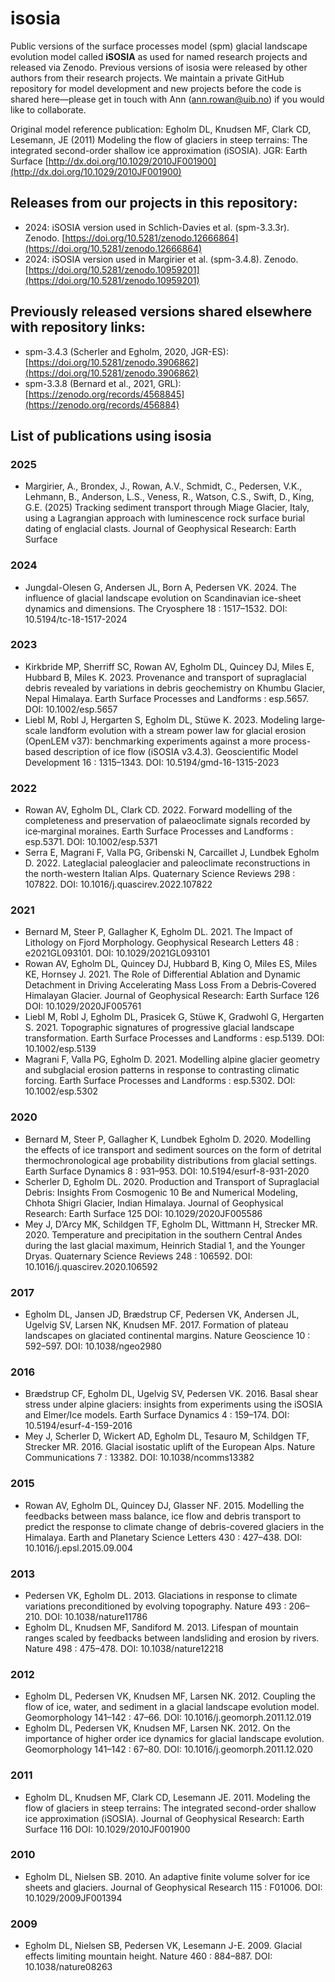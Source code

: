 # isosia
Public versions of the surface processes model (spm) glacial landscape evolution model called **iSOSIA** as used for named research projects and released via Zenodo. Previous versions of isosia were released by other authors from their research projects. We maintain a private GitHub repository for model development and new projects before the code is shared here—please get in touch with Ann (ann.rowan@uib.no) if you would like to collaborate.

Original model reference publication:
Egholm DL, Knudsen MF, Clark CD, Lesemann, JE (2011) Modeling the flow of glaciers in steep terrains: The integrated second-order shallow ice approximation (iSOSIA). JGR: Earth Surface [http://dx.doi.org/10.1029/2010JF001900](http://dx.doi.org/10.1029/2010JF001900)

## Releases from our projects in this repository:
- 2024: iSOSIA version used in Schlich-Davies et al. (spm-3.3.3r). Zenodo. [https://doi.org/10.5281/zenodo.12666864](https://doi.org/10.5281/zenodo.12666864)
- 2024: iSOSIA version used in Margirier et al. (spm-3.4.8). Zenodo. [https://doi.org/10.5281/zenodo.10959201](https://doi.org/10.5281/zenodo.10959201)

## Previously released versions shared elsewhere with repository links:
- spm-3.4.3 (Scherler and Egholm, 2020, JGR-ES): [https://doi.org/10.5281/zenodo.3906862](https://doi.org/10.5281/zenodo.3906862)
- spm-3.3.8 (Bernard et al., 2021, GRL): [https://zenodo.org/records/4568845](https://zenodo.org/records/456884)

## List of publications using isosia
### 2025
- Margirier, A., Brondex, J., Rowan, A.V., Schmidt, C., Pedersen, V.K., Lehmann, B., Anderson, L.S., Veness, R., Watson, C.S., Swift, D., King, G.E. (2025) Tracking sediment transport through Miage Glacier, Italy, using a Lagrangian approach with luminescence rock surface burial dating of englacial clasts. Journal of Geophysical Research: Earth Surface

### 2024
- Jungdal-Olesen G, Andersen JL, Born A, Pedersen VK. 2024. The influence of glacial landscape evolution on Scandinavian ice-sheet dynamics and dimensions. The Cryosphere 18 : 1517–1532. DOI: 10.5194/tc-18-1517-2024

### 2023
- Kirkbride MP, Sherriff SC, Rowan AV, Egholm DL, Quincey DJ, Miles E, Hubbard B, Miles K. 2023. Provenance and transport of supraglacial debris revealed by variations in debris geochemistry on Khumbu Glacier, Nepal Himalaya. Earth Surface Processes and Landforms : esp.5657. DOI: 10.1002/esp.5657
- Liebl M, Robl J, Hergarten S, Egholm DL, Stüwe K. 2023. Modeling large‐scale landform evolution with a stream power law for glacial erosion (OpenLEM v37): benchmarking experiments against a more process-based description of ice flow (iSOSIA v3.4.3). Geoscientific Model Development 16 : 1315–1343. DOI: 10.5194/gmd-16-1315-2023

### 2022
- Rowan AV, Egholm DL, Clark CD. 2022. Forward modelling of the completeness and preservation of palaeoclimate signals recorded by ice‐marginal moraines. Earth Surface Processes and Landforms : esp.5371. DOI: 10.1002/esp.5371
- Serra E, Magrani F, Valla PG, Gribenski N, Carcaillet J, Lundbek Egholm D. 2022. Lateglacial paleoglacier and paleoclimate reconstructions in the north-western Italian Alps. Quaternary Science Reviews 298 : 107822. DOI: 10.1016/j.quascirev.2022.107822

### 2021
- Bernard M, Steer P, Gallagher K, Egholm DL. 2021. The Impact of Lithology on Fjord Morphology. Geophysical Research Letters 48 : e2021GL093101. DOI: 10.1029/2021GL093101
- Rowan AV, Egholm DL, Quincey DJ, Hubbard B, King O, Miles ES, Miles KE, Hornsey J. 2021. The Role of Differential Ablation and Dynamic Detachment in Driving Accelerating Mass Loss From a Debris‐Covered Himalayan Glacier. Journal of Geophysical Research: Earth Surface 126 DOI: 10.1029/2020JF005761
- Liebl M, Robl J, Egholm DL, Prasicek G, Stüwe K, Gradwohl G, Hergarten S. 2021. Topographic signatures of progressive glacial landscape transformation. Earth Surface Processes and Landforms : esp.5139. DOI: 10.1002/esp.5139
- Magrani F, Valla PG, Egholm D. 2021. Modelling alpine glacier geometry and subglacial erosion patterns in response to contrasting climatic forcing. Earth Surface Processes and Landforms : esp.5302. DOI: 10.1002/esp.5302

### 2020
- Bernard M, Steer P, Gallagher K, Lundbek Egholm D. 2020. Modelling the effects of ice transport and sediment sources on the form of detrital thermochronological age probability distributions from glacial settings. Earth Surface Dynamics 8 : 931–953. DOI: 10.5194/esurf-8-931-2020
- Scherler D, Egholm DL. 2020. Production and Transport of Supraglacial Debris: Insights From Cosmogenic 10 Be and Numerical Modeling, Chhota Shigri Glacier, Indian Himalaya. Journal of Geophysical Research: Earth Surface 125 DOI: 10.1029/2020JF005586
- Mey J, D’Arcy MK, Schildgen TF, Egholm DL, Wittmann H, Strecker MR. 2020. Temperature and precipitation in the southern Central Andes during the last glacial maximum, Heinrich Stadial 1, and the Younger Dryas. Quaternary Science Reviews 248 : 106592. DOI: 10.1016/j.quascirev.2020.106592

### 2017
- Egholm DL, Jansen JD, Brædstrup CF, Pedersen VK, Andersen JL, Ugelvig SV, Larsen NK, Knudsen MF. 2017. Formation of plateau landscapes on glaciated continental margins. Nature Geoscience 10 : 592–597. DOI: 10.1038/ngeo2980

### 2016
- Brædstrup CF, Egholm DL, Ugelvig SV, Pedersen VK. 2016. Basal shear stress under alpine glaciers: insights from experiments using the iSOSIA and Elmer/Ice models. Earth Surface Dynamics 4 : 159–174. DOI: 10.5194/esurf-4-159-2016
- Mey J, Scherler D, Wickert AD, Egholm DL, Tesauro M, Schildgen TF, Strecker MR. 2016. Glacial isostatic uplift of the European Alps. Nature Communications 7 : 13382. DOI: 10.1038/ncomms13382

### 2015
- Rowan AV, Egholm DL, Quincey DJ, Glasser NF. 2015. Modelling the feedbacks between mass balance, ice flow and debris transport to predict the response to climate change of debris-covered glaciers in the Himalaya. Earth and Planetary Science Letters 430 : 427–438. DOI: 10.1016/j.epsl.2015.09.004

### 2013
- Pedersen VK, Egholm DL. 2013. Glaciations in response to climate variations preconditioned by evolving topography. Nature 493 : 206–210. DOI: 10.1038/nature11786
- Egholm DL, Knudsen MF, Sandiford M. 2013. Lifespan of mountain ranges scaled by feedbacks between landsliding and erosion by rivers. Nature 498 : 475–478. DOI: 10.1038/nature12218

### 2012
- Egholm DL, Pedersen VK, Knudsen MF, Larsen NK. 2012. Coupling the flow of ice, water, and sediment in a glacial landscape evolution model. Geomorphology 141–142 : 47–66. DOI: 10.1016/j.geomorph.2011.12.019
- Egholm DL, Pedersen VK, Knudsen MF, Larsen NK. 2012. On the importance of higher order ice dynamics for glacial landscape evolution. Geomorphology 141–142 : 67–80. DOI: 10.1016/j.geomorph.2011.12.020

### 2011
- Egholm DL, Knudsen MF, Clark CD, Lesemann JE. 2011. Modeling the flow of glaciers in steep terrains: The integrated second-order shallow ice approximation (iSOSIA). Journal of Geophysical Research: Earth Surface 116 DOI: 10.1029/2010JF001900

### 2010
- Egholm DL, Nielsen SB. 2010. An adaptive finite volume solver for ice sheets and glaciers. Journal of Geophysical Research 115 : F01006. DOI: 10.1029/2009JF001394

### 2009
- Egholm DL, Nielsen SB, Pedersen VK, Lesemann J-E. 2009. Glacial effects limiting mountain height. Nature 460 : 884–887. DOI: 10.1038/nature08263

